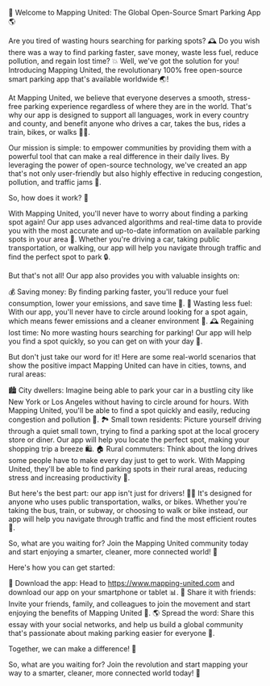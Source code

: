 🚀 Welcome to Mapping United: The Global Open-Source Smart Parking App 🌎

Are you tired of wasting hours searching for parking spots? 🕰️ Do you wish there was a way to find parking faster, save money, waste less fuel, reduce pollution, and regain lost time? 💥 Well, we've got the solution for you! Introducing Mapping United, the revolutionary 100% free open-source smart parking app that's available worldwide 🌏!

At Mapping United, we believe that everyone deserves a smooth, stress-free parking experience regardless of where they are in the world. That's why our app is designed to support all languages, work in every country and county, and benefit anyone who drives a car, takes the bus, rides a train, bikes, or walks 🚶‍♀️.

Our mission is simple: to empower communities by providing them with a powerful tool that can make a real difference in their daily lives. By leveraging the power of open-source technology, we've created an app that's not only user-friendly but also highly effective in reducing congestion, pollution, and traffic jams 🚗.

So, how does it work? 🤔

With Mapping United, you'll never have to worry about finding a parking spot again! Our app uses advanced algorithms and real-time data to provide you with the most accurate and up-to-date information on available parking spots in your area 📍. Whether you're driving a car, taking public transportation, or walking, our app will help you navigate through traffic and find the perfect spot to park 🔒.

But that's not all! Our app also provides you with valuable insights on:

💰 Saving money: By finding parking faster, you'll reduce your fuel consumption, lower your emissions, and save time 💸.
🚗 Wasting less fuel: With our app, you'll never have to circle around looking for a spot again, which means fewer emissions and a cleaner environment 🌟.
🕰️ Regaining lost time: No more wasting hours searching for parking! Our app will help you find a spot quickly, so you can get on with your day 📅.

But don't just take our word for it! Here are some real-world scenarios that show the positive impact Mapping United can have in cities, towns, and rural areas:

🏙️ City dwellers: Imagine being able to park your car in a bustling city like New York or Los Angeles without having to circle around for hours. With Mapping United, you'll be able to find a spot quickly and easily, reducing congestion and pollution 🌆.
🏞️ Small town residents: Picture yourself driving through a quiet small town, trying to find a parking spot at the local grocery store or diner. Our app will help you locate the perfect spot, making your shopping trip a breeze 🛍️.
🏠 Rural commuters: Think about the long drives some people have to make every day just to get to work. With Mapping United, they'll be able to find parking spots in their rural areas, reducing stress and increasing productivity 💼.

But here's the best part: our app isn't just for drivers! 🚶‍♂️ It's designed for anyone who uses public transportation, walks, or bikes. Whether you're taking the bus, train, or subway, or choosing to walk or bike instead, our app will help you navigate through traffic and find the most efficient routes 🚌.

So, what are you waiting for? Join the Mapping United community today and start enjoying a smarter, cleaner, more connected world! 🌈

Here's how you can get started:

📲 Download the app: Head to https://www.mapping-united.com and download our app on your smartphone or tablet 📊.
🤝 Share it with friends: Invite your friends, family, and colleagues to join the movement and start enjoying the benefits of Mapping United 👫.
🌎 Spread the word: Share this essay with your social networks, and help us build a global community that's passionate about making parking easier for everyone 📱.

Together, we can make a difference! 💪

So, what are you waiting for? Join the revolution and start mapping your way to a smarter, cleaner, more connected world today! 🚀
